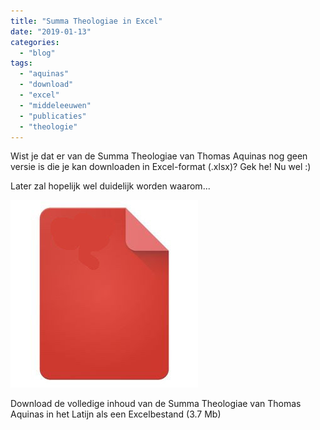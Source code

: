 ```yaml
---
title: "Summa Theologiae in Excel"
date: "2019-01-13"
categories: 
  - "blog"
tags: 
  - "aquinas"
  - "download"
  - "excel"
  - "middeleeuwen"
  - "publicaties"
  - "theologie"
---
```


Wist je dat er van de Summa Theologiae van Thomas Aquinas nog geen versie is die je kan downloaden in Excel-format (.xlsx)? Gek he! Nu wel :)

Later zal hopelijk wel duidelijk worden waarom...

[![](images/document.jpg)](https://storage.googleapis.com/geloven-leren/summa.xlsx)

Download de volledige inhoud van de Summa Theologiae van Thomas Aquinas in het Latijn als een Excelbestand (3.7 Mb)

